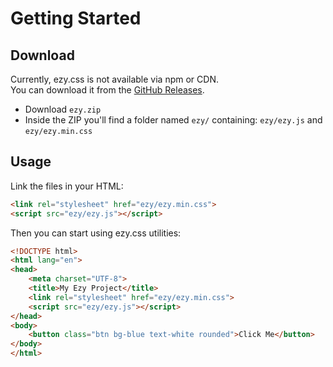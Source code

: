 # Getting Started

## Download

Currently, ezy.css is not available via npm or CDN.  
You can download it from the [GitHub Releases](https://github.com/yourname/ezy.css/releases).

- Download `ezy.zip`  
- Inside the ZIP you'll find a folder named `ezy/` containing: `ezy/ezy.js` and `ezy/ezy.min.css`

## Usage

Link the files in your HTML:

```html
<link rel="stylesheet" href="ezy/ezy.min.css">
<script src="ezy/ezy.js"></script>
```

Then you can start using ezy.css utilities:

```html
<!DOCTYPE html>
<html lang="en">
<head>
    <meta charset="UTF-8">
    <title>My Ezy Project</title>
    <link rel="stylesheet" href="ezy/ezy.min.css">
    <script src="ezy/ezy.js"></script>
</head>
<body>
    <button class="btn bg-blue text-white rounded">Click Me</button>
</body>
</html>
```